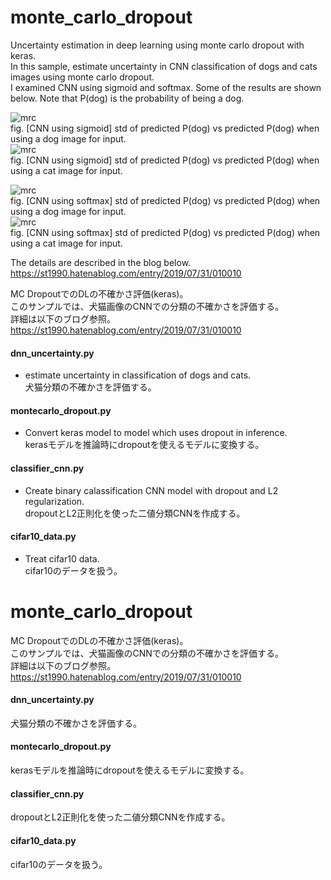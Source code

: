 # monte_carlo_dropout
Uncertainty estimation in deep learning using monte carlo dropout with keras.<br>
In this sample, estimate uncertainty in CNN classification of dogs and cats images using monte carlo dropout.<br>
I examined CNN using sigmoid and softmax. Some of the results are shown below. Note that P(dog) is the probability of being a dog.<br>

![mrc](https://github.com/statsu1990/monte_carlo_dropout/blob/master/result_sigmoid/std_vs_prob_dog.png)<br>
      fig. [CNN using sigmoid] std of predicted P(dog) vs predicted P(dog) when using a dog image for input.<br>
![mrc](https://github.com/statsu1990/monte_carlo_dropout/blob/master/result_sigmoid/std_vs_prob_cat.png)<br>
      fig. [CNN using sigmoid] std of predicted P(dog) vs predicted P(dog) when using a cat image for input.<br>

![mrc](https://github.com/statsu1990/monte_carlo_dropout/blob/master/result_softmax/std_vs_prob_dog.png)<br>
      fig. [CNN using softmax] std of predicted P(dog) vs predicted P(dog) when using a dog image for input.<br>
![mrc](https://github.com/statsu1990/monte_carlo_dropout/blob/master/result_softmax/std_vs_prob_cat.png)<br>
      fig. [CNN using softmax] std of predicted P(dog) vs predicted P(dog) when using a cat image for input.<br>

The details are described in the blog below.<br>
https://st1990.hatenablog.com/entry/2019/07/31/010010<br>

MC DropoutでのDLの不確かさ評価(keras)。<br>
このサンプルでは、犬猫画像のCNNでの分類の不確かさを評価する。<br>
詳細は以下のブログ参照。<br>
https://st1990.hatenablog.com/entry/2019/07/31/010010<br>

#### dnn_uncertainty.py
- estimate uncertainty in classification of dogs and cats.<br>
犬猫分類の不確かさを評価する。<br>

#### montecarlo_dropout.py
- Convert keras model to model which uses dropout in inference.<br>
kerasモデルを推論時にdropoutを使えるモデルに変換する。<br>

#### classifier_cnn.py
- Create binary calassification CNN model with dropout and L2 regularization.<br>
dropoutとL2正則化を使った二値分類CNNを作成する。<br>

#### cifar10_data.py
- Treat cifar10 data.<br>
cifar10のデータを扱う。<br>



# monte_carlo_dropout
MC DropoutでのDLの不確かさ評価(keras)。<br>
このサンプルでは、犬猫画像のCNNでの分類の不確かさを評価する。<br>
詳細は以下のブログ参照。<br>
https://st1990.hatenablog.com/entry/2019/07/31/010010<br>

#### dnn_uncertainty.py
犬猫分類の不確かさを評価する。<br>

#### montecarlo_dropout.py
kerasモデルを推論時にdropoutを使えるモデルに変換する。<br>

#### classifier_cnn.py
dropoutとL2正則化を使った二値分類CNNを作成する。<br>

#### cifar10_data.py
cifar10のデータを扱う。<br>
